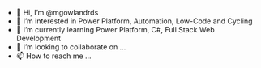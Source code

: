 - 👋 Hi, I’m @mgowlandrds
- 👀 I’m interested in Power Platform, Automation, Low-Code and Cycling
- 🌱 I’m currently learning Power Platform, C#, Full Stack Web Development
- 💞️ I’m looking to collaborate on ...
- 📫 How to reach me ...

<!---
mgowlandrds/mgowlandrds is a ✨ special ✨ repository because its `README.md` (this file) appears on your GitHub profile.
You can click the Preview link to take a look at your changes.
--->
